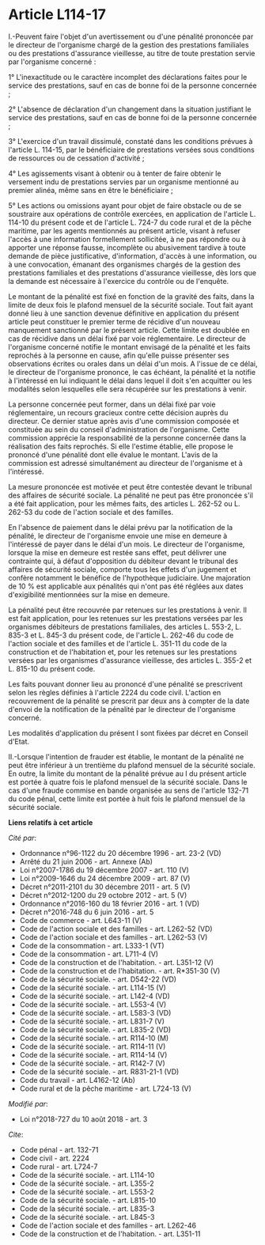 # Article L114-17

I.-Peuvent faire l'objet d'un avertissement ou d'une pénalité prononcée par le directeur de l'organisme chargé de la gestion
des prestations familiales ou des prestations d'assurance vieillesse, au titre de toute prestation servie par l'organisme
concerné :

1° L'inexactitude ou le caractère incomplet des déclarations faites pour le service des prestations, sauf en cas de bonne foi
de la personne concernée ;

2° L'absence de déclaration d'un changement dans la situation justifiant le service des prestations, sauf en cas de bonne foi
de la personne concernée ;

3° L'exercice d'un travail dissimulé, constaté dans les conditions prévues à l'article L. 114-15, par le bénéficiaire de
prestations versées sous conditions de ressources ou de cessation d'activité ;

4° Les agissements visant à obtenir ou à tenter de faire obtenir le versement indu de prestations servies par un organisme
mentionné au premier alinéa, même sans en être le bénéficiaire ;

5° Les actions ou omissions ayant pour objet de faire obstacle ou de se soustraire aux opérations de contrôle exercées, en
application de l'article L. 114-10 du présent code et de l'article L. 724-7 du code rural et de la pêche maritime, par les
agents mentionnés au présent article, visant à refuser l'accès à une information formellement sollicitée, à ne pas répondre
ou à apporter une réponse fausse, incomplète ou abusivement tardive à toute demande de pièce justificative, d'information,
d'accès à une information, ou à une convocation, émanant des organismes chargés de la gestion des prestations familiales et
des prestations d'assurance vieillesse, dès lors que la demande est nécessaire à l'exercice du contrôle ou de l'enquête.

Le montant de la pénalité est fixé en fonction de la gravité des faits, dans la limite de deux fois le plafond mensuel de la
sécurité sociale. Tout fait ayant donné lieu à une sanction devenue définitive en application du présent article peut
constituer le premier terme de récidive d'un nouveau manquement sanctionné par le présent article. Cette limite est doublée
en cas de récidive dans un délai fixé par voie réglementaire. Le directeur de l'organisme concerné notifie le montant
envisagé de la pénalité et les faits reprochés à la personne en cause, afin qu'elle puisse présenter ses observations écrites
ou orales dans un délai d'un mois. A l'issue de ce délai, le directeur de l'organisme prononce, le cas échéant, la pénalité
et la notifie à l'intéressé en lui indiquant le délai dans lequel il doit s'en acquitter ou les modalités selon lesquelles
elle sera récupérée sur les prestations à venir.

La personne concernée peut former, dans un délai fixé par voie réglementaire, un recours gracieux contre cette décision
auprès du directeur. Ce dernier statue après avis d'une commission composée et constituée au sein du conseil d'administration
de l'organisme. Cette commission apprécie la responsabilité de la personne concernée dans la réalisation des faits reprochés.
Si elle l'estime établie, elle propose le prononcé d'une pénalité dont elle évalue le montant. L'avis de la commission est
adressé simultanément au directeur de l'organisme et à l'intéressé.

La mesure prononcée est motivée et peut être contestée devant le tribunal des affaires de sécurité sociale. La pénalité ne
peut pas être prononcée s'il a été fait application, pour les mêmes faits, des articles L. 262-52 ou L. 262-53 du code de
l'action sociale et des familles.

En l'absence de paiement dans le délai prévu par la notification de la pénalité, le directeur de l'organisme envoie une mise
en demeure à l'intéressé de payer dans le délai d'un mois. Le directeur de l'organisme, lorsque la mise en demeure est restée
sans effet, peut délivrer une contrainte qui, à défaut d'opposition du débiteur devant le tribunal des affaires de sécurité
sociale, comporte tous les effets d'un jugement et confère notamment le bénéfice de l'hypothèque judiciaire. Une majoration
de 10 % est applicable aux pénalités qui n'ont pas été réglées aux dates d'exigibilité mentionnées sur la mise en demeure.

La pénalité peut être recouvrée par retenues sur les prestations à venir. Il est fait application, pour les retenues sur les
prestations versées par les organismes débiteurs de prestations familiales, des articles L. 553-2, L. 835-3 et L. 845-3 du
présent code, de l'article L. 262-46 du code de l'action sociale et des familles et de l'article L. 351-11 du code de la
construction et de l'habitation et, pour les retenues sur les prestations versées par les organismes d'assurance vieillesse,
des articles L. 355-2 et L. 815-10 du présent code.

Les faits pouvant donner lieu au prononcé d'une pénalité se prescrivent selon les règles définies à l'article 2224 du code
civil. L'action en recouvrement de la pénalité se prescrit par deux ans à compter de la date d'envoi de la notification de la
pénalité par le directeur de l'organisme concerné.

Les modalités d'application du présent I sont fixées par décret en Conseil d'Etat.

II.-Lorsque l'intention de frauder est établie, le montant de la pénalité ne peut être inférieur à un trentième du plafond
mensuel de la sécurité sociale. En outre, la limite du montant de la pénalité prévue au I du présent article est portée à
quatre fois le plafond mensuel de la sécurité sociale. Dans le cas d'une fraude commise en bande organisée au sens de
l'article 132-71 du code pénal, cette limite est portée à huit fois le plafond mensuel de la sécurité sociale.

**Liens relatifs à cet article**

_Cité par_:

  - Ordonnance n°96-1122 du 20 décembre 1996 - art. 23-2 (VD)
  - Arrêté du 21 juin 2006 - art. Annexe (Ab)
  - Loi n°2007-1786 du 19 décembre 2007 - art. 110 (V)
  - Loi n°2009-1646 du 24 décembre 2009 - art. 87 (V)
  - Décret n°2011-2101 du 30 décembre 2011 - art. 5 (V)
  - Décret n°2012-1200 du 29 octobre 2012 - art. 5 (V)
  - Ordonnance n°2016-160 du 18 février 2016 - art. 1 (VD)
  - Décret n°2016-748 du 6 juin 2016 - art. 5
  - Code de commerce - art. L643-11 (V)
  - Code de l'action sociale et des familles - art. L262-52 (VD)
  - Code de l'action sociale et des familles - art. L262-53 (V)
  - Code de la consommation - art. L333-1 (VT)
  - Code de la consommation - art. L711-4 (V)
  - Code de la construction et de l'habitation. - art. L351-12 (V)
  - Code de la construction et de l'habitation. - art. R*351-30 (V)
  - Code de la sécurité sociale. - art. D542-22 (VD)
  - Code de la sécurité sociale. - art. L114-15 (V)
  - Code de la sécurité sociale. - art. L142-4 (VD)
  - Code de la sécurité sociale. - art. L553-4 (V)
  - Code de la sécurité sociale. - art. L583-3 (VD)
  - Code de la sécurité sociale. - art. L831-7 (V)
  - Code de la sécurité sociale. - art. L835-2 (VD)
  - Code de la sécurité sociale. - art. R114-10 (M)
  - Code de la sécurité sociale. - art. R114-11 (V)
  - Code de la sécurité sociale. - art. R114-14 (V)
  - Code de la sécurité sociale. - art. R142-7 (V)
  - Code de la sécurité sociale. - art. R831-21-1 (VD)
  - Code du travail - art. L4162-12 (Ab)
  - Code rural et de la pêche maritime - art. L724-13 (V)

_Modifié par_:

  - Loi n°2018-727 du 10 août 2018 - art. 3

_Cite_:

  - Code pénal - art. 132-71
  - Code civil - art. 2224
  - Code rural - art. L724-7
  - Code de la sécurité sociale. - art. L114-10
  - Code de la sécurité sociale. - art. L355-2
  - Code de la sécurité sociale. - art. L553-2
  - Code de la sécurité sociale. - art. L815-10
  - Code de la sécurité sociale. - art. L835-3
  - Code de la sécurité sociale. - art. L845-3
  - Code de l'action sociale et des familles - art. L262-46
  - Code de la construction et de l'habitation. - art. L351-11
